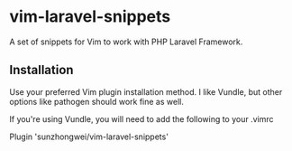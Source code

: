 # vim-laravel-snippets
A set of snippets for Vim to work with PHP Laravel Framework.


## Installation

Use your preferred Vim plugin installation method. I like Vundle, but other options like pathogen should work fine as well.

If you're using Vundle, you will need to add the following to your .vimrc

Plugin 'sunzhongwei/vim-laravel-snippets'
